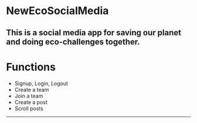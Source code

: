 # NewEcoSocialMedia
This is a social media app for saving our planet and doing eco-challenges together. 
---
# Functions
+ Signup, Login, Logout
+ Create a team
+ Join a team
+ Create a post
+ Scroll posts
---

